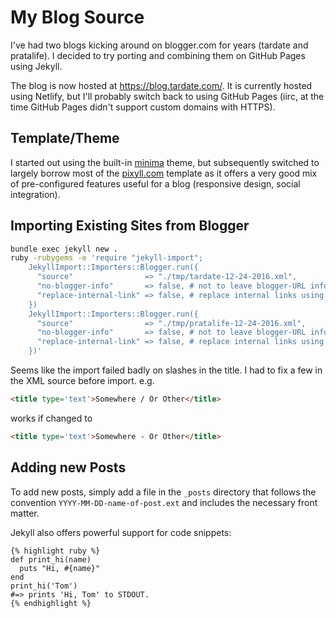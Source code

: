 # My Blog Source

I've had two blogs kicking around on blogger.com for years (tardate and pratalife).
I decided to try porting and combining them on GitHub Pages using Jekyll.

The blog is now hosted at <https://blog.tardate.com/>.
It is currently hosted using Netlify, but I'll probably switch back to using GitHub Pages
(iirc, at the time GitHub Pages didn't support custom domains with HTTPS).

## Template/Theme

I started out using the built-in [minima](https://github.com/jekyll/minima) theme,
but subsequently switched to largely borrow most of the [pixyll.com](http://pixyll.com) template
as it offers a very good mix of pre-configured features useful for a blog
(responsive design, social integration).

## Importing Existing Sites from Blogger

```sh
bundle exec jekyll new .
ruby -rubygems -e 'require "jekyll-import";
    JekyllImport::Importers::Blogger.run({
      "source"                => "./tmp/tardate-12-24-2016.xml",
      "no-blogger-info"       => false, # not to leave blogger-URL info (id and old URL) in the front matter
      "replace-internal-link" => false, # replace internal links using the post_url liquid tag.
    })
    JekyllImport::Importers::Blogger.run({
      "source"                => "./tmp/pratalife-12-24-2016.xml",
      "no-blogger-info"       => false, # not to leave blogger-URL info (id and old URL) in the front matter
      "replace-internal-link" => false, # replace internal links using the post_url liquid tag.
    })'
```

Seems like the import failed badly on slashes in the title. I had to fix a few in the XML source before import. e.g.

```html
<title type='text'>Somewhere / Or Other</title>
```

works if changed to

```html
<title type='text'>Somewhere - Or Other</title>
```

## Adding new Posts

To add new posts, simply add a file in the `_posts` directory that follows the convention `YYYY-MM-DD-name-of-post.ext` and includes the necessary front matter.

Jekyll also offers powerful support for code snippets:

    {% highlight ruby %}
    def print_hi(name)
      puts "Hi, #{name}"
    end
    print_hi('Tom')
    #=> prints 'Hi, Tom' to STDOUT.
    {% endhighlight %}
